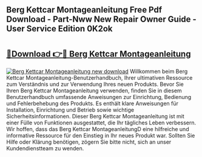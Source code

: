 ## Berg Kettcar Montageanleitung Free Pdf Download - Part-Nww New Repair Owner Guide - User Service Edition 0K2ok

# <h2><a href="http://df8si86.blite.top/?on=Berg+Kettcar+Montageanleitung">🔗Download 👉🔴 Berg Kettcar Montageanleitung</a></h2>

[![Berg Kettcar Montageanleitung new download](https://i.imgur.com/lujVjoI.png)](http://df8si86.blite.top/?on=Berg+Kettcar+Montageanleitung)
Willkommen beim Berg Kettcar Montageanleitung-Benutzerhandbuch, Ihrer ultimativen Ressource zum Verständnis und zur Verwendung Ihres neuen Produkts. Bevor Sie Ihren Berg Kettcar Montageanleitung verwenden, finden Sie in diesem Benutzerhandbuch umfassende Anweisungen zur Einrichtung, Bedienung und Fehlerbehebung des Produkts. Es enthält klare Anweisungen für Installation, Einrichtung und Betrieb sowie wichtige Sicherheitsinformationen. Dieser Berg Kettcar Montageanleitung ist mit einer Fülle von Funktionen ausgestattet, die Ihr tägliches Leben verbessern. Wir hoffen, dass das Berg Kettcar MontageanleitungD eine hilfreiche und informative Ressource für den Einstieg in Ihr neues Produkt war. Sollten Sie Hilfe oder Klärung benötigen, zögern Sie bitte nicht, sich an unser Kundendienstteam zu wenden.
